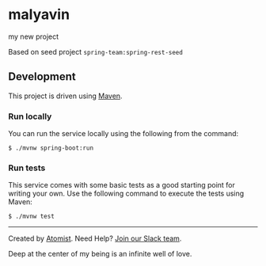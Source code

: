 # malyavin
my new project

Based on seed project `spring-team:spring-rest-seed`

## Development

This project is driven using [Maven][mvn].

[mvn]: https://maven.apache.org/

### Run locally

You can run the service locally using the following from the command:

```
$ ./mvnw spring-boot:run

```

### Run tests

This service comes with some basic tests as a good starting
point for writing your own.  Use the following command to execute the
tests using Maven:

```
$ ./mvnw test
```

---
Created by [Atomist][atomist].
Need Help?  [Join our Slack team][slack].

[atomist]: https://www.atomist.com/
[slack]: https://join.atomist.com/

Deep at the center of my being is an infinite well of love.
